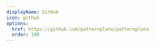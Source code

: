 ```yaml
---
displayName: GitHub
icon: github
options:
  href: https://github.com/patternplate/patternplate
  order: 100
---
```

